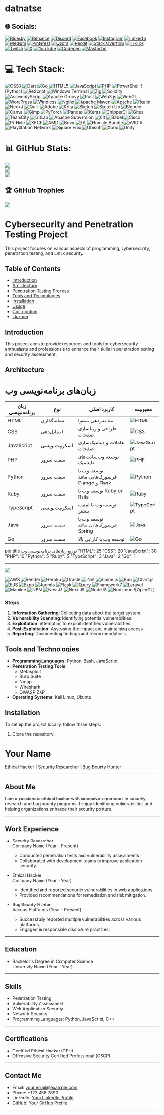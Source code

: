 # datnatse


## 🌐 Socials:
[![Bluesky](https://img.shields.io/badge/bluesky-0285FF?style=for-the-badge&logo=bluesky&logoColor=%23FFFFFF)](https://bsky.app/profile/datnatsec) [![Behance](https://img.shields.io/badge/Behance-1769ff?logo=behance&logoColor=white)](https://behance.net/datnathidden) [![Discord](https://img.shields.io/badge/Discord-%237289DA.svg?logo=discord&logoColor=white)](https://discord.gg/datnatcourses) [![Facebook](https://img.shields.io/badge/Facebook-%231877F2.svg?logo=Facebook&logoColor=white)](https://facebook.com/datnatsec) [![Instagram](https://img.shields.io/badge/Instagram-%23E4405F.svg?logo=Instagram&logoColor=white)](https://instagram.com/datnatsec) [![LinkedIn](https://img.shields.io/badge/LinkedIn-%230077B5.svg?logo=linkedin&logoColor=white)](https://linkedin.com/in/datnatsec) [![Medium](https://img.shields.io/badge/Medium-12100E?logo=medium&logoColor=white)](https://medium.com/@admincoures) [![Pinterest](https://img.shields.io/badge/Pinterest-%23E60023.svg?logo=Pinterest&logoColor=white)](https://pinterest.com/coursesicons) [![Quora](https://img.shields.io/badge/Quora-%23B92B27.svg?logo=Quora&logoColor=white)](https://quora.com/profile/hiddensec) [![Reddit](https://img.shields.io/badge/Reddit-%23FF4500.svg?logo=Reddit&logoColor=white)](https://reddit.com/user/icohidd) [![Stack Overflow](https://img.shields.io/badge/-Stackoverflow-FE7A16?logo=stack-overflow&logoColor=white)](https://stackoverflow.com/users/hiddenBo) [![TikTok](https://img.shields.io/badge/TikTok-%23000000.svg?logo=TikTok&logoColor=white)](https://tiktok.com/@datnatsec) [![Twitch](https://img.shields.io/badge/Twitch-%239146FF.svg?logo=Twitch&logoColor=white)](https://twitch.tv/hiddnest) [![X](https://img.shields.io/badge/X-black.svg?logo=X&logoColor=white)](https://x.com/nethiddendat) [![YouTube](https://img.shields.io/badge/YouTube-%23FF0000.svg?logo=YouTube&logoColor=white)](https://youtube.com/@datnatsec) [![Codepen](https://img.shields.io/badge/Codepen-000000?style=for-the-badge&logo=codepen&logoColor=white)](https://codepen.io/hidden) [![Mastodon](https://img.shields.io/badge/-MASTODON-%232B90D9?style=for-the-badge&logo=mastodon&logoColor=white)](https://mastodon.social/@methodyourpull) 

# 💻 Tech Stack:
![CSS3](https://img.shields.io/badge/css3-%231572B6.svg?style=for-the-badge&logo=css3&logoColor=white) ![Dart](https://img.shields.io/badge/dart-%230175C2.svg?style=for-the-badge&logo=dart&logoColor=white) ![Go](https://img.shields.io/badge/go-%2300ADD8.svg?style=for-the-badge&logo=go&logoColor=white) ![HTML5](https://img.shields.io/badge/html5-%23E34F26.svg?style=for-the-badge&logo=html5&logoColor=white) ![JavaScript](https://img.shields.io/badge/javascript-%23323330.svg?style=for-the-badge&logo=javascript&logoColor=%23F7DF1E) ![PHP](https://img.shields.io/badge/php-%23777BB4.svg?style=for-the-badge&logo=php&logoColor=white) ![PowerShell](https://img.shields.io/badge/PowerShell-%235391FE.svg?style=for-the-badge&logo=powershell&logoColor=white) ![Python] ![ReScript](https://img.shields.io/badge/rescript-%2314162c?style=for-the-badge&logo=rescript&logoColor=e34c4c) ![Windows Terminal](https://img.shields.io/badge/Windows%20Terminal-%234D4D4D.svg?style=for-the-badge&logo=windows-terminal&logoColor=white) ![Zig](https://img.shields.io/badge/Zig-%23F7A41D.svg?style=for-the-badge&logo=zig&logoColor=white) ![Solidity](https://img.shields.io/badge/Solidity-%23363636.svg?style=for-the-badge&logo=solidity&logoColor=white) ![AssemblyScript](https://img.shields.io/badge/assembly%20script-%23000000.svg?style=for-the-badge&logo=assemblyscript&logoColor=white) ![Apache Groovy](https://img.shields.io/badge/Apache%20Groovy-4298B8.svg?style=for-the-badge&logo=Apache+Groovy&logoColor=white) ![Rust](https://img.shields.io/badge/rust-%23000000.svg?style=for-the-badge&logo=rust&logoColor=white) ![Web3.js](https://img.shields.io/badge/web3.js-F16822?style=for-the-badge&logo=web3.js&logoColor=white) ![WebGL](https://img.shields.io/badge/WebGL-990000?logo=webgl&logoColor=white&style=for-the-badge) ![WordPress](https://img.shields.io/badge/WordPress-%23117AC9.svg?style=for-the-badge&logo=WordPress&logoColor=white) ![Windicss](https://img.shields.io/badge/windicss-48B0F1.svg?style=for-the-badge&logo=windi-css&logoColor=white) ![Nginx](https://img.shields.io/badge/nginx-%23009639.svg?style=for-the-badge&logo=nginx&logoColor=white) ![Apache Maven](https://img.shields.io/badge/Apache%20Maven-C71A36?style=for-the-badge&logo=Apache%20Maven&logoColor=white) ![Apache](https://img.shields.io/badge/apache-%23D42029.svg?style=for-the-badge&logo=apache&logoColor=white) ![Realm](https://img.shields.io/badge/Realm-39477F?style=for-the-badge&logo=realm&logoColor=white) ![Neo4J](https://img.shields.io/badge/Neo4j-008CC1?style=for-the-badge&logo=neo4j&logoColor=white) ![Quill](https://img.shields.io/badge/Quill-52B0E7?style=for-the-badge&logo=apache&logoColor=white) ![Adobe](https://img.shields.io/badge/adobe-%23FF0000.svg?style=for-the-badge&logo=adobe&logoColor=white) ![Krita](https://img.shields.io/badge/Krita-203759?style=for-the-badge&logo=krita&logoColor=EEF37B) ![Sketch](https://img.shields.io/badge/Sketch-FFB387?style=for-the-badge&logo=sketch&logoColor=black) ![Sketch Up](https://img.shields.io/badge/SketchUp-005F9E?style=for-the-badge&logo=sketchup&logoColor=white) ![Blender](https://img.shields.io/badge/blender-%23F5792A.svg?style=for-the-badge&logo=blender&logoColor=white) ![Canva](https://img.shields.io/badge/Canva-%2300C4CC.svg?style=for-the-badge&logo=Canva&logoColor=white) ![Gimp](https://img.shields.io/badge/Gimp-657D8B?style=for-the-badge&logo=gimp&logoColor=FFFFFF) ![PyTorch](https://img.shields.io/badge/PyTorch-%23EE4C2C.svg?style=for-the-badge&logo=PyTorch&logoColor=white) ![Pandas](https://img.shields.io/badge/pandas-%23150458.svg?style=for-the-badge&logo=pandas&logoColor=white) ![Keras](https://img.shields.io/badge/Keras-%23D00000.svg?style=for-the-badge&logo=Keras&logoColor=white) ![ChipperCI](https://img.shields.io/badge/chipperci-1e394e.svg?style=for-the-badge&logo=chipperci&logoColor=white) ![Gitea](https://img.shields.io/badge/Gitea-34495E?style=for-the-badge&logo=gitea&logoColor=5D9425) ![TeamCity](https://img.shields.io/badge/teamcity-000000.svg?style=for-the-badge&logo=teamcity&logoColor=white) ![GitLab](https://img.shields.io/badge/gitlab-%23181717.svg?style=for-the-badge&logo=gitlab&logoColor=white) ![Apache Subversion](https://img.shields.io/badge/subversion-%23809CC9.svg?style=for-the-badge&logo=subversion&logoColor=white) ![Git](https://img.shields.io/badge/git-%23F05033.svg?style=for-the-badge&logo=git&logoColor=white) ![Babel](https://img.shields.io/badge/Babel-F9DC3e?style=for-the-badge&logo=babel&logoColor=black) ![Cisco](https://img.shields.io/badge/cisco-%23049fd9.svg?style=for-the-badge&logo=cisco&logoColor=black) ![Pi-Hole](https://img.shields.io/badge/pihole-%2396060C.svg?style=for-the-badge&logo=pi-hole&logoColor=white) ![XFCE](https://img.shields.io/badge/XFCE-%232284F2.svg?style=for-the-badge&logo=xfce&logoColor=white) ![AMD](https://img.shields.io/badge/AMD-%23000000.svg?style=for-the-badge&logo=amd&logoColor=white) ![Bevy](https://img.shields.io/badge/bevy-%23232326.svg?style=for-the-badge&logo=bevy&logoColor=white) ![EA](https://img.shields.io/badge/ea-%23000000.svg?style=for-the-badge&logo=ea&logoColor=white) ![Humble Bundle](https://img.shields.io/badge/HumbleBundle-%23494F5C.svg?style=for-the-badge&logo=HumbleBundle&logoColor=white) ![nVIDIA](https://img.shields.io/badge/nVIDIA-%2376B900.svg?style=for-the-badge&logo=nVIDIA&logoColor=white) ![PlayStation Network](https://img.shields.io/badge/PSN-%230070D1.svg?style=for-the-badge&logo=Playstation&logoColor=white) ![Square Enix](https://img.shields.io/badge/SquareEnix-%23ED1C24.svg?style=for-the-badge&logo=SquareEnix&logoColor=white) ![Ubisoft](https://img.shields.io/badge/Ubisoft-%23F5F5F5.svg?style=for-the-badge&logo=Ubisoft&logoColor=black) ![Xbox](https://img.shields.io/badge/xbox-%23107C10.svg?style=for-the-badge&logo=xbox&logoColor=white) ![Unity](https://img.shields.io/badge/unity-%23000000.svg?style=for-the-badge&logo=unity&logoColor=white)
# 📊 GitHub Stats:
![](https://github-readme-stats.vercel.app/api?username=datnatsec&theme=dark&hide_border=false&include_all_commits=true&count_private=true)<br/>
![](https://github-readme-streak-stats.herokuapp.com/?user=datnatsec&theme=dark&hide_border=false)<br/>
![](https://github-readme-stats.vercel.app/api/top-langs/?username=datnatsec&theme=dark&hide_border=false&include_all_commits=true&count_private=true&layout=compact)

## 🏆 GitHub Trophies
![](https://github-profile-trophy.vercel.app/?username=datnatsec&theme=radical&no-frame=false&no-bg=false&margin-w=4)


# Cybersecurity and Penetration Testing Project

This project focuses on various aspects of programming, cybersecurity, penetration testing, and Linux security.

## Table of Contents

- [Introduction](#introduction)
- [Architecture](#architecture)
- [Penetration Testing Process](#penetration-testing-process)
- [Tools and Technologies](#tools-and-technologies)
- [Installation](#installation)
- [Usage](#usage)
- [Contribution](#contribution)
- [License](#license)

## Introduction

This project aims to provide resources and tools for cybersecurity enthusiasts and professionals to enhance their skills in penetration testing and security assessment.

## Architecture


# زبان‌های برنامه‌نویسی وب

| زبان برنامه‌نویسی | نوع                  | کاربرد اصلی                          | محبوبیت  |
|-------------------|---------------------|--------------------------------------|-----------|
| HTML              | نشانه‌گذاری         | ساختاردهی محتوا                      | ![HTML](https://img.shields.io/badge/Popularity-High-green)   |
| CSS               | استایل‌دهی         | طراحی و زیباسازی صفحات              | ![CSS](https://img.shields.io/badge/Popularity-High-green)    |
| JavaScript        | اسکریپت‌نویسی       | تعاملات و دینامیک‌سازی صفحات        | ![JavaScript](https://img.shields.io/badge/Popularity-High-green) |
| PHP               | سمت سرور            | توسعه وب‌سایت‌های داینامیک          | ![PHP](https://img.shields.io/badge/Popularity-Medium-yellow)   |
| Python            | سمت سرور            | توسعه وب با فریمورک‌هایی مانند Django و Flask | ![Python](https://img.shields.io/badge/Popularity-High-green)  |
| Ruby              | سمت سرور            | توسعه وب با Ruby on Rails           | ![Ruby](https://img.shields.io/badge/Popularity-Medium-yellow)   |
| TypeScript        | اسکریپت‌نویسی       | توسعه وب با امنیت بیشتر             | ![TypeScript](https://img.shields.io/badge/Popularity-Medium-yellow) |
| Java              | سمت سرور            | توسعه وب با فریمورک‌هایی مانند Spring | ![Java](https://img.shields.io/badge/Popularity-Medium-yellow)   |
| Go                | سمت سرور            | توسعه وب با کارایی بالا              | ![Go](https://img.shields.io/badge/Popularity-Low-red)         |

pie
    title توزیع زبان‌های برنامه‌نویسی وب
    "HTML": 25
    "CSS": 20
    "JavaScript": 30
    "PHP": 10
    "Python": 5
    "Ruby": 5
    "TypeScript": 3
    "Java": 2
    "Go": 1




---
[![](https://visitcount.itsvg.in/api?id=datnatsec&icon=0&color=0)](https://visitcount.itsvg.in)

<!-- Proudly created with GPRM ( https://gprm.itsvg.in ) -->

 ![AWS](https://img.shields.io/badge/AWS-%23FF9900.svg?style=for-the-badge&logo=amazon-aws&logoColor=white) ![Render](https://img.shields.io/badge/Render-%46E3B7.svg?style=for-the-badge&logo=render&logoColor=white) ![Heroku](https://img.shields.io/badge/heroku-%23430098.svg?style=for-the-badge&logo=heroku&logoColor=white) ![Oracle](https://img.shields.io/badge/Oracle-F80000?style=for-the-badge&logo=oracle&logoColor=white) ![.Net](https://img.shields.io/badge/.NET-5C2D91?style=for-the-badge&logo=.net&logoColor=white) ![Alpine.js](https://img.shields.io/badge/alpinejs-white.svg?style=for-the-badge&logo=alpinedotjs&logoColor=%238BC0D0) ![Bun](https://img.shields.io/badge/Bun-%23000000.svg?style=for-the-badge&logo=bun&logoColor=white) ![Chart.js](https://img.shields.io/badge/chart.js-F5788D.svg?style=for-the-badge&logo=chart.js&logoColor=white) ![EJS](https://img.shields.io/badge/ejs-%23B4CA65.svg?style=for-the-badge&logo=ejs&logoColor=black) ![Expo](https://img.shields.io/badge/expo-1C1E24?style=for-the-badge&logo=expo&logoColor=#D04A37) ![Joomla](https://img.shields.io/badge/joomla-%235091CD.svg?style=for-the-badge&logo=joomla&logoColor=white) ![Flask](https://img.shields.io/badge/flask-%23000.svg?style=for-the-badge&logo=flask&logoColor=white) ![jQuery](https://img.shields.io/badge/jquery-%230769AD.svg?style=for-the-badge&logo=jquery&logoColor=white) ![Framework7](https://img.shields.io/badge/framework7-%23EE350F.svg?style=for-the-badge&logo=framework7&logoColor=white) ![Laravel](https://img.shields.io/badge/laravel-%23FF2D20.svg?style=for-the-badge&logo=laravel&logoColor=white) ![Mantine](https://img.shields.io/badge/Mantine-ffffff?style=for-the-badge&logo=Mantine&logoColor=339af0) ![NPM](https://img.shields.io/badge/NPM-%23CB3837.svg?style=for-the-badge&logo=npm&logoColor=white) ![NestJS](https://img.shields.io/badge/nestjs-%23E0234E.svg?style=for-the-badge&logo=nestjs&logoColor=white) ![Next JS](https://img.shields.io/badge/Next-black?style=for-the-badge&logo=next.js&logoColor=white) ![NodeJS](https://img.shields.io/badge/node.js-6DA55F?style=for-the-badge&logo=node.js&logoColor=white) ![Nodemon](https://img.shields.io/badge/NODEMON-%23323330.svg?style=for-the-badge&logo=nodemon&logoColor=%BBDEAD) ![OpenGL]

### Steps:
1. **Information Gathering**: Collecting data about the target system.
2. **Vulnerability Scanning**: Identifying potential vulnerabilities.
3. **Exploitation**: Attempting to exploit identified vulnerabilities.
4. **Post-Exploitation**: Assessing the impact and maintaining access.
5. **Reporting**: Documenting findings and recommendations.

## Tools and Technologies

- **Programming Languages**: Python, Bash, JavaScript
- **Penetration Testing Tools**: 
  - Metasploit
  - Burp Suite
  - Nmap
  - Wireshark
  - OWASP ZAP
- **Operating Systems**: Kali Linux, Ubuntu

## Installation

To set up the project locally, follow these steps:

1. Clone the repository:




# Your Name
Ethical Hacker | Security Researcher | Bug Bounty Hunter

---

## About Me
I am a passionate ethical hacker with extensive experience in security research and bug bounty programs. I enjoy identifying vulnerabilities and helping organizations enhance their security posture.

---

## Work Experience

- Security Researcher  
  Company Name (Year - Present)  
  - Conducted penetration tests and vulnerability assessments.
  - Collaborated with development teams to improve application security.

- Ethical Hacker  
  Company Name (Year - Year)  
  - Identified and reported security vulnerabilities in web applications.
  - Provided recommendations for remediation and risk mitigation.

- Bug Bounty Hunter  
  Various Platforms (Year - Present)  
  - Successfully reported multiple vulnerabilities across various platforms.
  - Engaged in responsible disclosure practices.

---

## Education

- Bachelor's Degree in Computer Science  
  University Name (Year - Year)

---

## Skills

- Penetration Testing
- Vulnerability Assessment
- Web Application Security
- Network Security
- Programming Languages: Python, JavaScript, C++

---

## Certifications

- Certified Ethical Hacker (CEH)
- Offensive Security Certified Professional (OSCP)

---

## Contact Me

- Email: your.email@example.com
- Phone: +123 456 7890
- LinkedIn: [Your LinkedIn Profile](https://linkedin.com/in/yourprofile)
- GitHub: [Your GitHub Profile](https://github.com/yourusername)

---

